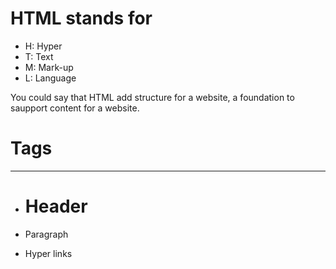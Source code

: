 # HTML stands for 
- H: Hyper
- T: Text
- M: Mark-up
- L: Language

You could say that HTML add structure for a website, a foundation to saupport content for a website.

# Tags
-------------------------------------------------------------------------------------------------------------------------------

- <h1>Header</h1> 
- <p>Paragraph</p>
- <a>Hyper links</a>
